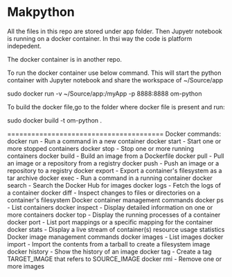 # Makpython

All the files in this repo are stored under app folder.
Then Jupyetr notebook is running on a docker container.
In thsi way the code is platform indepedent.

The docker container is in another repo.

To run the docker container use below command.
This will start the python container with Jupyter notebook and 
share the workspace of ~/Source/app

sudo docker run -v ~/Source/app:/myApp -p 8888:8888 om-python

To build the docker file,go to the folder where docker file is present and run:

sudo docker build -t om-python .

=======================================
Docker commands:
docker run - Run a command in a new container
docker start - Start one or more stopped containers
docker stop - Stop one or more running containers
docker build - Build an image from a Dockerfile
docker pull - Pull an image or a repository from a registry
docker push - Push an image or a repository to a registry
docker export - Export a container's filesystem as a tar archive
docker exec - Run a command in a running container
docker search - Search the Docker Hub for images
docker logs - Fetch the logs of a container
docker diff - Inspect changes to files or directories on a container's filesystem
Docker container management commands
docker ps - List containers
docker inspect - Display detailed information on one or more containers
docker top - Display the running processes of a container
docker port - List port mappings or a specific mapping for the container
docker stats - Display a live stream of container(s) resource usage statistics
Docker image management commands
docker images - List images
docker import - Import the contents from a tarball to create a filesystem image
docker history - Show the history of an image
docker tag - Create a tag TARGET_IMAGE that refers to SOURCE_IMAGE
docker rmi - Remove one or more images
